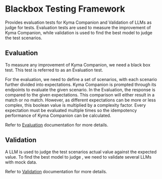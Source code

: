 # Blackbox Testing Framework

Provides evaluation tests for Kyma Companion and Validation of LLMs as judge for tests. Evaluation tests are used to measure the improvement of Kyma Companion, while validation is used to find the best model to judge the test scenarios.

## Evaluation

To measure any improvement of Kyma Companion, we need a black box test. This test is referred to as an Evaluation test.

For the evaluation, we need to define a set of scenarios, with each scenario further divided into expectations. Kyma
Companion is prompted through its endpoints to evaluate the given scenario. In the Evaluation, the response is compared
to the given expectations. This comparison will either result in a match or no match. However, as different expectations
can be more or less complex, this boolean value is multiplied by a complexity factor. Every expectation must be
evaluated multiple times so the idempotency performance of Kyma Companion can be calculated.

Refer to [Evaluation](./evavluation.md) documentation for more details.


## Validation

A LLM is used to judge the test scenarios actual value against the expected value. To find the best model to judge , we need to validate several LLMs with mock data.

Refer to [Validation](./validation.md) documentation for more details.
